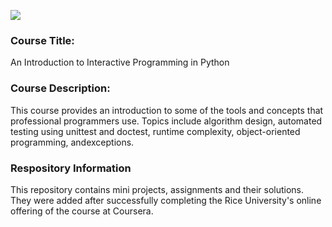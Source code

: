 ![](https://img.shields.io/github/license/majidhameed/coursera-an-introduction-to-interactive-programming-in-python?style=plastic)
### Course Title: 
An Introduction to Interactive Programming in Python
### Course Description:
This course provides an introduction to some of the tools and concepts that professional programmers use. Topics include algorithm design, automated testing using unittest and doctest,
runtime complexity, object-oriented programming, andexceptions.
### Respository Information
This repository contains mini projects, assignments and their solutions. They were added after successfully completing the Rice University's online offering of the course at Coursera.
